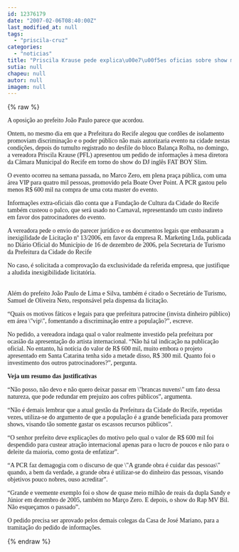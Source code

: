 ```yaml
---
id: 12376179
date: "2007-02-06T08:40:00Z"
last_modified_at: null
tags:
  - "priscila-cruz"
categories:
  - "noticias"
title: "Priscila Krause pede explica\u00e7\u00f5es oficias sobre show milion\u00e1rio com FAT BOY Slim"
sutia: null
chapeu: null
autor: null
imagem: null
---
```

{% raw %}
<p><P><FONT face=Verdana>A oposição ao prefeito João Paulo parece que acordou.</FONT></P></p>
<p><P><FONT face=Verdana>Ontem, no mesmo dia em que a Prefeitura do Recife alegou que cordões de isolamento promoviam discriminação e o poder público não mais autorizaria evento na cidade nestas condições, depois do tumulto registrado no desfile do bloco Balança Rolha, no domingo, a vereadora Priscila Krause (PFL) apresentou um pedido de informações à mesa diretora da Câmara Municipal do Recife em torno do show do DJ inglês FAT BOY Slim.</FONT></P></p>
<p><P><FONT face=Verdana>O evento ocorreu na semana passada, no Marco Zero, em plena praça pública, com uma área VIP para quatro mil pessoas, promovido pela Boate Over Point. A PCR gastou pelo menos R$ 600 mil na compra de uma cota master do evento. </FONT></P></p>
<p><P><FONT face=Verdana>Informações extra-oficiais dão conta que a Fundação de Cultura da Cidade do Recife também custeou o palco, que será usado no Carnaval, representando um custo indireto em favor dos patrocinadores do evento.</FONT></P></p>
<p><P><FONT face=Verdana>A vereadora pede o envio do parecer jurídico e os documentos legais que embasaram a inexigilidade de Licitação nº 13/2006, em favor da empresa R. Marketing Ltda, publicada no Diário Oficial do Município de 16 de dezembro de 2006, pela Secretaria de Turismo da Prefeitura da Cidade do Recife</FONT></P></p>
<p><P><FONT face=Verdana>No caso, é solicitada a comprovação da exclusividade da referida empresa, que justifique a aludida inexigibilidade licitatória. </FONT></P></p>
<p><P><BR><FONT face=Verdana>Além do prefeito João Paulo de Lima e Silva, também é citado o Secretário de Turismo, Samuel de Oliveira Neto, responsável pela dispensa da licitação. </FONT></P></p>
<p><P><FONT face=Verdana>“Quais os motivos fáticos e legais para que prefeitura patrocine (invista dinheiro público) em área \"vip\", fomentando a discriminação entre a população?”, escreve.</FONT></P></p>
<p><P><FONT face=Verdana>No pedido, a vereadora indaga qual o valor realmente investido pela prefeitura por ocasião da apresentação do artista internacional. “Não há tal indicação na publicação oficial. No entanto, há notícia do valor de R$ 600 mil, muito embora o projeto apresentado em Santa Catarina tenha sido a metade disso, R$ 300 mil. Quanto foi o investimento dos outros patrocinadores?”, pergunta.</FONT></P></p>
<p><P><FONT face=Verdana><STRONG>Veja um resumo das justificativas</STRONG></FONT></P></p>
<p><P><FONT face=Verdana>“Não posso, não devo e não quero deixar passar em \"brancas nuvens\" um fato dessa natureza, que pode redundar em prejuízo aos cofres públicos”, argumenta. </FONT></P></p>
<p><P><FONT face=Verdana>“Não é demais lembrar que a atual gestão da Prefeitura da Cidade do Recife, repetidas vezes, utiliza-se do argumento de que a população é a grande beneficiada para promover shows, visando tão somente gastar os escassos recursos públicos”. </FONT></P></p>
<p><P><FONT face=Verdana>“O senhor prefeito deve explicações do motivo pelo qual o valor de R$ 600 mil foi despendido para custear atração internacional apenas para o lucro de poucos e não para o deleite da maioria, como gosta de enfatizar”. </FONT></P></p>
<p><P><FONT face=Verdana>“A PCR faz demagogia com o discurso de que \"A grande obra é cuidar das pessoas\" quando, a bem da verdade, a grande obra é utilizar-se do dinheiro das pessoas, visando objetivos pouco nobres, ouso acreditar”.</FONT></P></p>
<p><P><FONT face=Verdana>“Grande e veemente exemplo foi o show de quase meio milhão de reais da dupla Sandy e Júnior em dezembro de 2005, também no Março Zero. E depois, o show do Rap MV Bil. Não esqueçamos o passado”.</FONT></P></p>
<p><P><FONT face=Verdana>O pedido precisa ser aprovado pelos demais colegas da Casa de José Mariano, para a tramitação do pedido de informações.</FONT></P> </p>
{% endraw %}